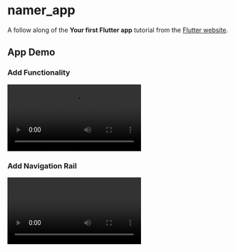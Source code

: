 # namer_app

A follow along of the **Your first Flutter app** tutorial from the [Flutter website](https://codelabs.developers.google.com/codelabs/flutter-codelab-first).

## App Demo

### Add Functionality

![Add Functionality Demo](./app_demo/add_functionality.mov)


### Add Navigation Rail

![Add Navigation Rail Demo](./app_demo/add_navigation_rail.mov)